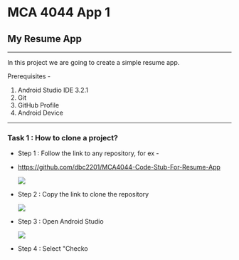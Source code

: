 # MCA 4044 App 1
## My Resume App

___

In this project we are going to create a simple resume app.

Prerequisites - 
1. Android Studio IDE 3.2.1
2. Git
3. GitHub Profile
4. Android Device

___

### Task 1 : How to clone a project?

-   Step 1 : Follow the link to any repository, for ex -
-   https://github.com/dbc2201/MCA4044-Code-Stub-For-Resume-App

    ![](https://github.com/dbc2201/MCA4044-Code-Stub-For-Resume-App/blob/master/app/src/main/res/drawable/follow_repo.png)

-   Step 2 : Copy the link to clone the repository

    ![](https://github.com/dbc2201/MCA4044-Code-Stub-For-Resume-App/blob/master/app/src/main/res/drawable/clone_link.png)

-   Step 3 : Open Android Studio

    ![](https://github.com/dbc2201/MCA4044-Code-Stub-For-Resume-App/blob/master/app/src/main/res/drawable/open_android_studio.png)

-   Step 4 : Select "Checko



